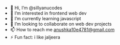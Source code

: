 - 👋 Hi, I’m @sillyanucodes
- 👀 I’m interested in frontend web dev
- 🌱 I’m currently learning javascript
- 💞️ I’m looking to collaborate on web dev projects
- 📫 How to reach me anushka10e4781@gmail.com
- ⚡ Fun fact: i like jaljeera

<!---
sillyanucodes/sillyanucodes is a ✨ special ✨ repository because its `README.md` (this file) appears on your GitHub profile.
You can click the Preview link to take a look at your changes.
--->
